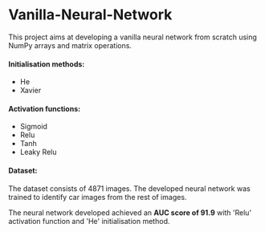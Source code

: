 # Vanilla-Neural-Network
This project aims at developing a vanilla neural network from scratch using NumPy arrays and matrix operations. 

#### Initialisation methods: ####

* He
* Xavier

#### Activation functions: ####

* Sigmoid
* Relu
* Tanh
* Leaky Relu

#### Dataset: ####

The dataset consists of 4871 images. The developed neural network was trained to identify car images from the rest of images.

The neural network developed achieved an **AUC score of 91.9** with 'Relu' activation function and 'He' initialisation method.
